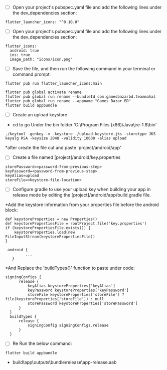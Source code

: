 - [ ] Open your project's pubspec.yaml file and add the following lines under the dev_dependencies section:
```
flutter_launcher_icons: "^0.10.0"
```

- [ ] Open your project's pubspec.yaml file and add the following lines under the dev_dependencies section:
```
flutter_icons:
  android: true
  ios: true
  image_path: "icons/icon.png"
```

- [ ] Save the file, and then run the following command in your terminal or command prompt:

```
flutter pub run flutter_launcher_icons:main
```

```
flutter pub global activate rename
flutter pub global run rename --bundleId com.gamesbazarbd.teammahal
flutter pub global run rename --appname "Games Bazar BD"
flutter build appbundle
```
- [ ] Create an upload keystore
* cd to go Under the bin folder 'C:\Program Files (x86)\Java\jre-1.8\bin'
```
./keytool -genkey -v -keystore ./upload-keystore.jks -storetype JKS -keyalg RSA -keysize 2048 -validity 10000 -alias upload
```
*after create the file cut and paste 'project/android/app'

- [ ] Create a file named [project]/android/key.properties
```
storePassword=<password-from-previous-step>
keyPassword=<password-from-previous-step>
keyAlias=upload
storeFile=<keystore-file-location>
```

- [ ] Configure gradle to use your upload key when building your app in release mode by editing the [project]/android/app/build.gradle file.

*Add the keystore information from your properties file before the android block:
```
def keystoreProperties = new Properties()
def keystorePropertiesFile = rootProject.file('key.properties')
if (keystorePropertiesFile.exists()) {
    keystoreProperties.load(new FileInputStream(keystorePropertiesFile))
}

 android {
         ...
   }
```

*And Replace the 'buildTypes{}' function to paste under code:
```
signingConfigs {
      release {
          keyAlias keystoreProperties['keyAlias']
          keyPassword keystoreProperties['keyPassword']
          storeFile keystoreProperties['storeFile'] ? file(keystoreProperties['storeFile']) : null
          storePassword keystoreProperties['storePassword']
      }
  }
  buildTypes {
      release {
          signingConfig signingConfigs.release
      }
  }
```

- [ ] Re Run the below command:
```
flutter build appbundle
```

* build\app\outputs\bundle\release\app-release.aab
